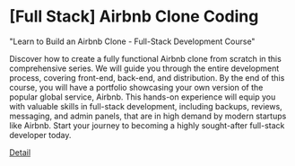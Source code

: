 # [Full Stack] Airbnb Clone Coding

"Learn to Build an Airbnb Clone - Full-Stack Development Course"

Discover how to create a fully functional Airbnb clone from scratch in this comprehensive series. We will guide you through the entire development process, covering front-end, back-end, and distribution. By the end of this course, you will have a portfolio showcasing your own version of the popular global service, Airbnb. This hands-on experience will equip you with valuable skills in full-stack development, including backups, reviews, messaging, and admin panels, that are in high demand by modern startups like Airbnb. Start your journey to becoming a highly sought-after full-stack developer today. 

[Detail](https://eduitfree.com/courses/full-stack-airbnb-clone-coding)